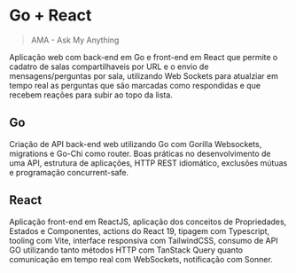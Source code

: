 # Go + React

> AMA - Ask My Anything

Aplicação web com back-end em Go e front-end em React que permite o cadatro de salas compartilhaveis por URL e o envio de mensagens/perguntas por sala, utilizando Web Sockets para atualziar em tempo real as perguntas que são marcadas como respondidas e que recebem reações para subir ao topo da lista.

## Go

Criação de API back-end web utilizando Go com Gorilla Websockets, migrations e Go-Chi como router. Boas práticas no desenvolvimento de uma API, estrutura de aplicações, HTTP REST idiomático, exclusões mútuas e programação concurrent-safe.

## React

Aplicação front-end em ReactJS, aplicação dos conceitos de Propriedades, Estados e Componentes, actions do React 19, tipagem com Typescript, tooling com Vite, interface responsiva com TailwindCSS, consumo de API GO utilizando tanto métodos HTTP com TanStack Query quanto comunicação em tempo real com WebSockets, notificação com Sonner.
